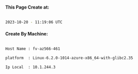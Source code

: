 
   
#### This Page Create at:

```bash

2023-10-20 - 11:19:06 UTC

```

#### Create By Machine:

```bash

Host Name : fv-az566-461

platform  : Linux-6.2.0-1014-azure-x86_64-with-glibc2.35

Ip Local  : 10.1.244.3

```

